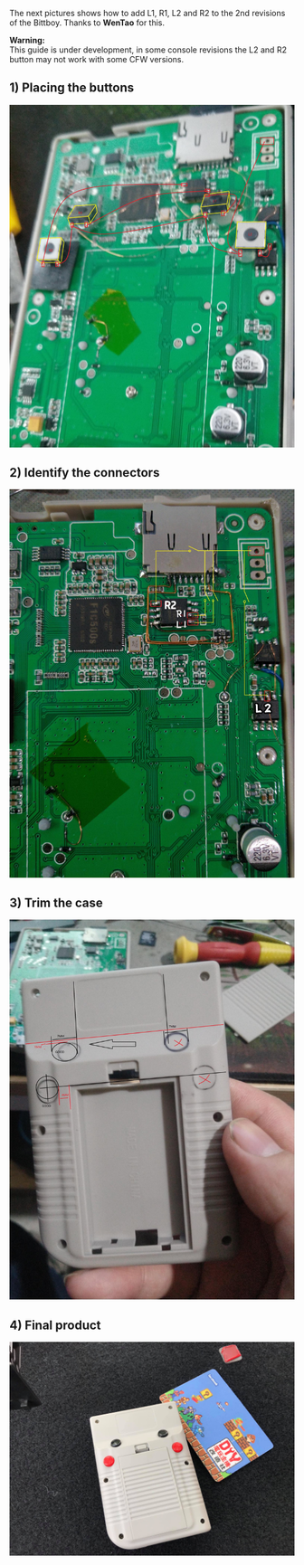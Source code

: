 The next pictures shows how to add L1, R1, L2 and R2 to the 2nd revisions of the Bittboy. Thanks to **WenTao** for this.

**Warning:**\
This guide is under development, in some console revisions the L2 and R2 button may not work with some CFW versions.

## 1) Placing the buttons
![l-r-1](imgs/58899124-255edb00-86ca-11e9-88c7-bb78bda9feb5.jpg)

## 2) Identify the connectors
![l-r-2](imgs/58899125-255edb00-86ca-11e9-9306-ee79bd3aae9b.jpg)

## 3) Trim the case
![l-r-3](imgs/58899126-255edb00-86ca-11e9-8161-7bcbad54f803.jpg)

## 4) Final product
![l-r-4](imgs/58899127-255edb00-86ca-11e9-89d1-ae80522123e5.jpg)